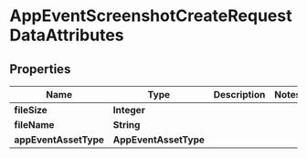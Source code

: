 

# AppEventScreenshotCreateRequestDataAttributes


## Properties

| Name | Type | Description | Notes |
|------------ | ------------- | ------------- | -------------|
|**fileSize** | **Integer** |  |  |
|**fileName** | **String** |  |  |
|**appEventAssetType** | **AppEventAssetType** |  |  |



